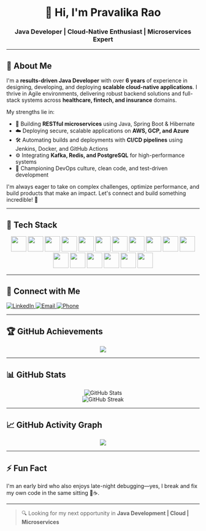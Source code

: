 <h1 align="center">👋 Hi, I'm Pravalika Rao</h1>
<h3 align="center">Java Developer | Cloud-Native Enthusiast | Microservices Expert</h3>

---

## 🧠 About Me

I'm a **results-driven Java Developer** with over **6 years** of experience in designing, developing, and deploying **scalable cloud-native applications**. I thrive in Agile environments, delivering robust backend solutions and full-stack systems across **healthcare, fintech, and insurance** domains.

My strengths lie in:

- 🔹 Building **RESTful microservices** using Java, Spring Boot & Hibernate  
- ☁️ Deploying secure, scalable applications on **AWS, GCP, and Azure**  
- 🛠️ Automating builds and deployments with **CI/CD pipelines** using Jenkins, Docker, and GitHub Actions  
- ⚙️ Integrating **Kafka, Redis, and PostgreSQL** for high-performance systems  
- 🎯 Championing DevOps culture, clean code, and test-driven development  

I'm always eager to take on complex challenges, optimize performance, and build products that make an impact. Let's connect and build something incredible! 🚀

---

## 🚀 Tech Stack

<div align="center">

<!-- Languages & Frameworks -->
<img src="https://techstack-generator.vercel.app/java-icon.svg" width="40" />
<img src="https://cdn.jsdelivr.net/gh/devicons/devicon/icons/spring/spring-original.svg" width="40" />
<img src="https://cdn.jsdelivr.net/gh/devicons/devicon/icons/react/react-original.svg" width="40" />
<img src="https://cdn.jsdelivr.net/gh/devicons/devicon/icons/hibernate/hibernate-plain.svg" width="40" />

<!-- Cloud & DevOps -->
<img src="https://techstack-generator.vercel.app/aws-icon.svg" width="40" /> 
<img src="https://cdn.jsdelivr.net/gh/devicons/devicon/icons/azure/azure-original.svg" width="40" />
<img src="https://cdn.jsdelivr.net/gh/devicons/devicon/icons/googlecloud/googlecloud-original.svg" width="40" />
<img src="https://techstack-generator.vercel.app/docker-icon.svg" width="40" />
<img src="https://cdn.jsdelivr.net/gh/devicons/devicon/icons/jenkins/jenkins-original.svg" width="40" />

<!-- Messaging & Streaming -->
<img src="https://cdn.jsdelivr.net/gh/devicons/devicon/icons/apachekafka/apachekafka-original-wordmark.svg" width="40" />

<!-- Databases -->
<img src="https://techstack-generator.vercel.app/mysql-icon.svg" width="40" />
<img src="https://cdn.jsdelivr.net/gh/devicons/devicon/icons/postgresql/postgresql-original.svg" width="40" />
<img src="https://cdn.jsdelivr.net/gh/devicons/devicon/icons/redis/redis-original.svg" width="40" />

<!-- Tools & IDEs -->
<img src="https://cdn.jsdelivr.net/gh/devicons/devicon/icons/postman/postman-original.svg" width="40" />
<img src="https://cdn.jsdelivr.net/gh/devicons/devicon/icons/swagger/swagger-original.svg" width="40" />
<img src="https://cdn.jsdelivr.net/gh/devicons/devicon/icons/intellij/intellij-original.svg" width="40" />
<img src="https://cdn.jsdelivr.net/gh/devicons/devicon/icons/git/git-original.svg" width="40" />

</div>

---


## 🤝 Connect with Me

<p align="left">
  <a href="https://www.linkedin.com/in/pravalika-rao-396b3a217" target="_blank">
    <img src="https://img.shields.io/badge/LinkedIn-Pravalika%20Rao-blue?style=for-the-badge&logo=linkedin" alt="LinkedIn" />
  </a>

  <a href="mailto:pravalikarao50@gmail.com" target="_blank">
    <img src="https://img.shields.io/badge/Email-pravalikarao50@gmail.com-red?style=for-the-badge&logo=gmail" alt="Email" />
  </a>

  <a href="tel:+12164352019" target="_blank">
    <img src="https://img.shields.io/badge/Call-2164352019-darkgreen?style=for-the-badge&logo=phone" alt="Phone" />
  </a>
</p>

---

## 🏆 GitHub Achievements

<p align="center">
  <img src="https://github-profile-trophy.vercel.app/?username=PravalikaRao&theme=gruvbox&no-frame=true&row=2&column=3&margin-w=15&margin-h=15" />
</p>

---

## 📊 GitHub Stats

<div align="center">
  <img src="https://github-readme-stats.vercel.app/api?username=PravalikaRao&theme=midnight-purple&show_icons=true" alt="GitHub Stats" />
  <br/>
  <img src="https://streak-stats.demolab.com/?user=PravalikaRao&theme=midnight-purple" alt="GitHub Streak" />
</div>

---

## 📈 GitHub Activity Graph

<p align="center">
  <img src="https://github-readme-activity-graph.vercel.app/graph?username=PravalikaRao&theme=github-compact&area=true&color=9b59b6&line=9b59b6&point=c39bd3&bg_color=0d1117&custom_title=Pravalika%20Rao%20-%20Activity%20Graph" />
</p>

---

## ⚡ Fun Fact

I'm an early bird who also enjoys late-night debugging—yes, I break and fix my own code in the same sitting 🦉☕.

---

> 🔍 Looking for my next opportunity in **Java Development | Cloud | Microservices**
